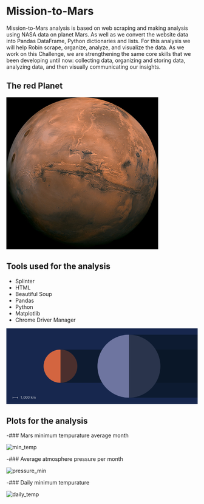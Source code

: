 # Mission-to-Mars

Mission-to-Mars analysis is based on web scraping and making analysis using NASA data on planet Mars. As well as we convert the website data into Pandas DataFrame, Python dictionaries and lists. For this analysis we will help Robin scrape, organize, analyze, and visualize the data. As we work on this Challenge, we are strengthening the same core skills that we been developing until now: collecting data, organizing and storing data, analyzing data, and then visually communicating our insights.

## The red Planet
![mars](/Resources/mars.png)

## Tools used for the analysis
- Splinter 
- HTML
- Beautiful Soup
- Pandas
- Python
- Matplotlib
- Chrome Driver Manager

![mars-size](/Resources/mars-size.png)

## Plots for the analysis

-### Mars minimum tempurature average month

![min_temp](https://user-images.githubusercontent.com/111251560/200919332-0985c42d-6f6f-4f11-b954-f5e7fab093b3.png)

-### Average atmosphere pressure per month

![pressure_min](https://user-images.githubusercontent.com/111251560/200919660-2e54141f-f8bb-42e3-a4c4-768d9b003ac0.png)

-### Daily minimum tempurature

![daily_temp](https://user-images.githubusercontent.com/111251560/200919757-20183148-d508-40c8-a8c6-ac50d9d233e2.png)

